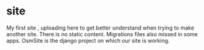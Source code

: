 # site
My first site , uploading here to get better understand when trying to make another site.
There is no static content.
Migrations files also missed in some apps.
OsmSite is the django project on which our site is working.
